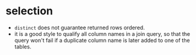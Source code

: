 # selection

* `distinct` does not guarantee returned rows ordered.
* it is a good style to qualify all column names in a join query, so that the query won't fail if a duplicate column name is later added to one of the tables.
